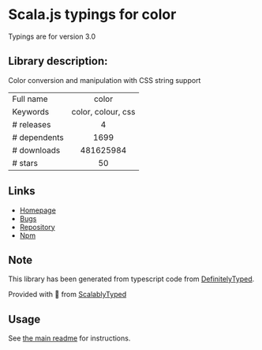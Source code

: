 
# Scala.js typings for color

Typings are for version 3.0

## Library description:
Color conversion and manipulation with CSS string support

|                    |                 |
| ------------------ | :-------------: |
| Full name          | color |
| Keywords           | color, colour, css |
| # releases         | 4 |
| # dependents       | 1699 |
| # downloads        | 481625984 |
| # stars            | 50 |

## Links
- [Homepage](https://github.com/Qix-/color#readme)
- [Bugs](https://github.com/Qix-/color/issues)
- [Repository](https://github.com/Qix-/color)
- [Npm](https://www.npmjs.com/package/color)
    


## Note
This library has been generated from typescript code from [DefinitelyTyped](https://definitelytyped.org).

Provided with :purple_heart: from [ScalablyTyped](https://github.com/oyvindberg/ScalablyTyped)

## Usage
See [the main readme](../../readme.md) for instructions.


